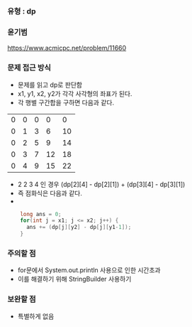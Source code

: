 ### 유형 : dp
### 윤기범
https://www.acmicpc.net/problem/11660

### 문제 접근 방식
  - 문제를 읽고 dp로 판단함
  - x1, y1, x2, y2가 각각 사각형의 좌표가 된다.
  - 각 행별 구간합을 구하면 다음과 같다.
  <table>
   <tr>
      <td>0</td>
      <td>0</td>
      <td>0</td>
      <td>0</td>
      <td>0</td>
    </tr>
    <tr>
      <td>0</td>
      <td>1</td>
      <td>3</td>
      <td>6</td>
      <td>10</td>
    </tr>
    <tr>
      <td>0</td>
      <td>2</td>
      <td>5</td>
      <td>9</td>
      <td>14</td>
    </tr>
    <tr>
      <td>0</td>
      <td>3</td>
      <td>7</td>
      <td>12</td>
      <td>18</td>
    </tr>
    <tr>
      <td>0</td>
      <td>4</td>
      <td>9</td>
      <td>15</td>
      <td>22</td>
    </tr>
  </table>
  
  - 2 2 3 4 인 경우 (dp[2][4] - dp[2][1]) + (dp[3][4] - dp[3][1])
  - 즉 점화식은 다음과 같다.
  - 
  ```java
      long ans = 0;
      for(int j = x1; j <= x2; j++) {
        ans += (dp[j][y2] - dp[j][y1-1]);
      }
  ```
  
### 주의할 점
  - for문에서 System.out.println 사용으로 인한 시간초과
  - 이를 해결하기 위해 StringBuilder 사용하기

### 보완할 점
  - 특별하게 없음
